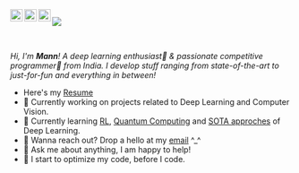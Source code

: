 <a href="https://twitter.com/punsbymann">
  <img align="left" alt="Mann Patel's | Twitter" width="22px" src="https://raw.githubusercontent.com/peterthehan/peterthehan/master/assets/twitter.svg" />
</a>
<a href="https://www.linkedin.com/in/manncodes/">
  <img align="left" alt="Mann's LinkedIN" width="22px" src="https://raw.githubusercontent.com/peterthehan/peterthehan/master/assets/linkedin.svg" />
</a>
<a href="https://open.spotify.com/user/djh04wljbi0d2jzr1de8hs5o8?si=MAEG3HjvTZmM1JL4Hjotww&utm_source=copy-link&dl_branch=1">
  <img align="left" alt="Mann's Spotify" width="22px" src="https://raw.githubusercontent.com/peterthehan/peterthehan/master/assets/spotify.svg" />
</a>

![](https://visitor-badge.glitch.me/badge?page_id=manncodes.manncodes)

<br />

*Hi, I'm **Mann**! A deep learning enthusiast🚀 & passionate competitive programmer:zombie: from India. I develop stuff ranging from state-of-the-art to just-for-fun and everything in between!*

- Here's my [Resume](https://drive.google.com/file/d/1yUiJBVEXieC7vlCGZNr11Mt3UVaEBfyv/view?usp=sharing)
- 🔭 Currently working on projects related to Deep Learning and Computer Vision.
- 🌱 Currently learning [RL](https://www.coursera.org/specializations/reinforcement-learning), [Quantum Computing](https://github.com/desireevl/awesome-quantum-computing) and [SOTA approches](https://paperswithcode.com/sota) of Deep Learning.
- 💼 Wanna reach out? Drop a hello at my [email](mailto:manncodes@gmail.com) ^_^
- 💬 Ask me about anything, I am happy to help!
- 😬 I start to optimize my code, before I code.







